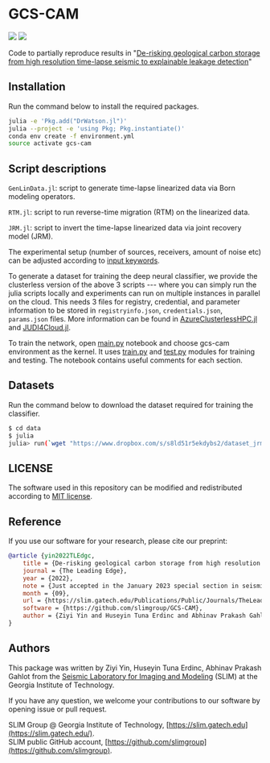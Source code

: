 # GCS-CAM

[![][license-img]][license-status] [![][zenodo-img]][zenodo-status]

Code to partially reproduce results in "[De-risking geological carbon storage from high resolution time-lapse seismic to explainable leakage detection](https://slim.gatech.edu/content/de-risking-geological-carbon-storage-high-resolution-time-lapse-seismic-explainable-leakage)"

## Installation

Run the command below to install the required packages.

```bash
julia -e 'Pkg.add("DrWatson.jl")'
julia --project -e 'using Pkg; Pkg.instantiate()'
conda env create -f environment.yml
source activate gcs-cam
```

## Script descriptions

`GenLinData.jl`: script to generate time-lapse linearized data via Born modeling operators.

`RTM.jl`: script to run reverse-time migration (RTM) on the linearized data.

`JRM.jl`: script to invert the time-lapse linearized data via joint recovery model (JRM).

The experimental setup (number of sources, receivers, amount of noise etc) can be adjusted according to [input keywords](https://github.com/slimgroup/GCS-CAM/blob/main/src/utils.jl).

To generate a dataset for training the deep neural classifier, we provide the clusterless version of the above 3 scripts --- where you can simply run the julia scripts locally and experiments can run on multiple instances in parallel on the cloud. This needs 3 files for registry, credential, and parameter information to be stored in `registryinfo.json`, `credentials.json`, `params.json` files. More information can be found in [AzureClusterlessHPC.jl](https://github.com/microsoft/AzureClusterlessHPC.jl) and [JUDI4Cloud.jl](https://github.com/slimgroup/JUDI4Cloud.jl).

To train the network, open [main.py](https://github.com/slimgroup/GCS-CAM/blob/main/scripts/main.ipynb) notebook and choose gcs-cam environment as the kernel. It uses [train.py](https://github.com/slimgroup/GCS-CAM/blob/main/scripts/train.py) and [test.py](https://github.com/slimgroup/GCS-CAM/blob/main/scripts/test.py) modules for training and testing. The notebook contains useful comments for each section.

## Datasets 

Run the command below to download the dataset required for training the classifier.

```bash
$ cd data
$ julia 
julia> run(`wget "https://www.dropbox.com/s/s8ld51r5ekdybs2/dataset_jrm_1971_seismic_images?dl=0"`)
```

## LICENSE

The software used in this repository can be modified and redistributed according to [MIT license](https://github.com/slimgroup/GCS-CAM/blob/main/LICENSE).

## Reference

If you use our software for your research, please cite our preprint:

```bibtex
@article {yin2022TLEdgc,
	title = {De-risking geological carbon storage from high resolution time-lapse seismic to explainable leakage detection},
	journal = {The Leading Edge},
	year = {2022},
	note = {Just accepted in the January 2023 special section in seismic resolution},
	month = {09},
	url = {https://slim.gatech.edu/Publications/Public/Journals/TheLeadingEdge/2022/yin2022TLEdgc/paper.html},
	software = {https://github.com/slimgroup/GCS-CAM},
	author = {Ziyi Yin and Huseyin Tuna Erdinc and Abhinav Prakash Gahlot and Mathias Louboutin and Felix J. Herrmann}
}
```

## Authors

This package was written by Ziyi Yin, Huseyin Tuna Erdinc, Abhinav Prakash Gahlot from the [Seismic Laboratory for Imaging and Modeling](https://slim.gatech.edu/) (SLIM) at the Georgia Institute of Technology.

If you have any question, we welcome your contributions to our software by opening issue or pull request.

SLIM Group @ Georgia Institute of Technology, [https://slim.gatech.edu](https://slim.gatech.edu/).      
SLIM public GitHub account, [https://github.com/slimgroup](https://github.com/slimgroup).    

[license-status]:LICENSE
[zenodo-status]:https://doi.org/10.5281/zenodo.7222318
[license-img]:http://img.shields.io/badge/license-MIT-brightgreen.svg?style=flat?style=plastic
[zenodo-img]:https://zenodo.org/badge/DOI/10.5281/zenodo.3878711.svg?style=plastic

